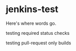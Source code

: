 # jenkins-test

Here's where words go.

testing required status checks

testing pull-request only builds
